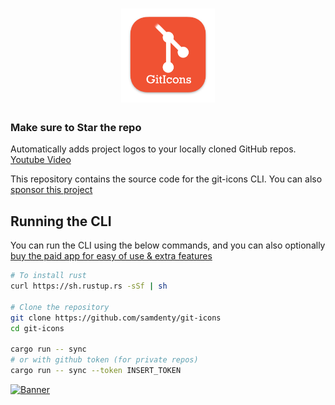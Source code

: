 <h1 align="center">
  <img src="./logo.png" width="150">
</h1>

### Make sure to **Star** the repo

Automatically adds project logos to your locally cloned GitHub repos. [Youtube Video](https://www.youtube.com/watch?v=jrO3qSEpAFU)

This repository contains the source code for the git-icons CLI. You can also [sponsor this project](https://github.com/sponsors/samdenty)

## Running the CLI

You can run the CLI using the below commands, and you can also optionally [buy the paid app for easy of use & extra features](https://samddenty.gumroad.com/l/git-icons)

<!-- brew install mysql-client
cargo install diesel_cli --no-default-features --features mysql -->

```bash
# To install rust
curl https://sh.rustup.rs -sSf | sh

# Clone the repository
git clone https://github.com/samdenty/git-icons
cd git-icons

cargo run -- sync
# or with github token (for private repos)
cargo run -- sync --token INSERT_TOKEN
```

[![Banner](./banner.gif)](https://samddenty.gumroad.com/l/git-icons)
